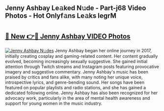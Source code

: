 ## Jenny Ashbay Le𝚊ked N𝚞de - Part-j68 Video Photos - Hot Onlyf𝚊ns Le𝚊ks IegrM

# <h2><a href="http://ab3401.deff.icu/?id=Jenny+Ashbay">🔗 New 👉🔴 Jenny Ashbay VIDEO Photos</a></h2>

[![Jenny Ashbay N𝚞des](https://i.imgur.com/rIISA9y.gif)](http://ab3401.deff.icu/?id=Jenny+Ashbay)
Jenny Ashbay began her online journey in 2017, initially creating cosplay and gaming-related content. Her content gradually evolved, becoming increasingly sexually suggestive. She gained initial attention through Twitch streams and Instagram posts featuring provocative imagery and suggestive commentary. Jenny Ashbay's music has been praised by critics and fans alike, with many noting her unique voice, introspective lyrics, and genre-bending sound. Her songs have been featured on popular playlists and radio stations, and she has gained a dedicated following online. Jenny Ashbay has also been recognized for her advocacy work, particularly in the area of mental health awareness and support for young women in the music industry.
